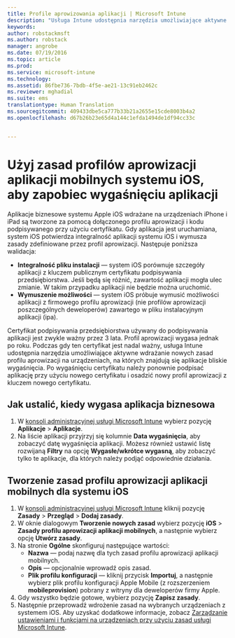 ```yaml
---
title: Profile aprowizowania aplikacji | Microsoft Intune
description: "Usługa Intune udostępnia narzędzia umożliwiające aktywne wdrażanie nowych zasad profilu aprowizowania na urządzeniach, na których znajdują się aplikacje bliskie wygaśnięcia."
keywords: 
author: robstackmsft
ms.author: robstack
manager: angrobe
ms.date: 07/19/2016
ms.topic: article
ms.prod: 
ms.service: microsoft-intune
ms.technology: 
ms.assetid: 86fbe736-7bdb-4f5e-ae21-13c91eb2462c
ms.reviewer: mghadial
ms.suite: ems
translationtype: Human Translation
ms.sourcegitcommit: 409433dbe5ca777b33b21a2655e15cde8003b4a2
ms.openlocfilehash: d67b26b23e65d4a144c1efda1494de1df94cc33c


---
```


# <a name="use-ios-mobile-provisioning-profile-policies-to-prevent-your-apps-from-expiring"></a>Użyj zasad profilów aprowizacji aplikacji mobilnych systemu iOS, aby zapobiec wygaśnięciu aplikacji


Aplikacje biznesowe systemu Apple iOS wdrażane na urządzeniach iPhone i iPad są tworzone za pomocą dołączonego profilu aprowizacji i kodu podpisywanego przy użyciu certyfikatu. Gdy aplikacja jest uruchamiana, system iOS potwierdza integralność aplikacji systemu iOS i wymusza zasady zdefiniowane przez profil aprowizacji. Następuje poniższa walidacja:

- **Integralność pliku instalacji** — system iOS porównuje szczegóły aplikacji z kluczem publicznym certyfikatu podpisywania przedsiębiorstwa. Jeśli będą się różnić, zawartość aplikacji mogła ulec zmianie. W takim przypadku aplikacji nie będzie można uruchomić.
- **Wymuszenie możliwości** — system iOS próbuje wymusić możliwości aplikacji z firmowego profilu aprowizacji (nie profilów aprowizacji poszczególnych deweloperów) zawartego w pliku instalacyjnym aplikacji (ipa).


Certyfikat podpisywania przedsiębiorstwa używany do podpisywania aplikacji jest zwykle ważny przez 3 lata. Profil aprowizacji wygasa jednak po roku. Podczas gdy ten certyfikat jest nadal ważny, usługa Intune udostępnia narzędzia umożliwiające aktywne wdrażanie nowych zasad profilu aprowizacji na urządzeniach, na których znajdują się aplikacje bliskie wygaśnięcia.
Po wygaśnięciu certyfikatu należy ponownie podpisać aplikację przy użyciu nowego certyfikatu i osadzić nowy profil aprowizacji z kluczem nowego certyfikatu.



## <a name="how-to-find-out-when-a-line-of-business-app-will-expire"></a>Jak ustalić, kiedy wygasa aplikacja biznesowa

1. W [konsoli administracyjnej usługi Microsoft Intune](https://manage.microsoft.com) wybierz pozycję **Aplikacje** > **Aplikacje**.
2. Na liście aplikacji przyjrzyj się kolumnie **Data wygaśnięcia**, aby zobaczyć datę wygaśnięcia aplikacji. Możesz również ustawić listę rozwijaną **Filtry** na opcję **Wygasłe/wkrótce wygasną**, aby zobaczyć tylko te aplikacje, dla których należy podjąć odpowiednie działania.

## <a name="how-to-create-an-ios-mobile-provisioning-profile-policy"></a>Tworzenie zasad profilu aprowizacji aplikacji mobilnych dla systemu iOS


1. W [konsoli administracyjnej usługi Microsoft Intune](https://manage.microsoft.com) kliknij pozycję **Zasady** > **Przegląd** > **Dodaj zasady**.
2. W oknie dialogowym **Tworzenie nowych zasad** wybierz pozycję **iOS** > **Zasady profilu aprowizacji aplikacji mobilnych**, a następnie wybierz opcję **Utwórz zasady**.
3. Na stronie **Ogólne** skonfiguruj następujące wartości:
    - **Nazwa** — podaj nazwę dla tych zasad profilu aprowizacji aplikacji mobilnych.
    - **Opis** — opcjonalnie wprowadź opis zasad.
    - **Plik profilu konfiguracji** — kliknij przycisk **Importuj**, a następnie wybierz plik profilu konfiguracji Apple Mobile (z rozszerzeniem **mobileprovision**) pobrany z witryny dla deweloperów firmy Apple.
4. Gdy wszystko będzie gotowe, wybierz pozycję **Zapisz zasady**.
5. Następnie przeprowadź wdrożenie zasad na wybranych urządzeniach z systemem iOS. Aby uzyskać dodatkowe informacje, zobacz [Zarządzanie ustawieniami i funkcjami na urządzeniach przy użyciu zasad usługi Microsoft Intune](manage-settings-and-features-on-your-devices-with-microsoft-intune-policies.md).



<!--HONumber=Dec16_HO2-->


